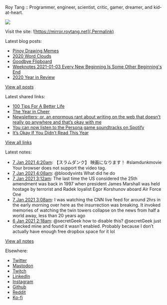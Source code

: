 Roy Tang :: Programmer, engineer, scientist, critic, gamer, dreamer, and kid-at-heart.

![](https://roytang.net/img/profile.jpg)

Visit the site: ![https://mirror.roytang.net](.Permalink)

Latest blog posts:
    

- [Pinoy Drawing Memes](https://mirror.roytang.net/2021/01/pinoy-drawing-memes/)
- [2020 Word Clouds](https://mirror.roytang.net/2021/01/2020-word-clouds/)
- [Goodbye Flipboard](https://mirror.roytang.net/2021/01/goodbye-flipboard/)
- [Weeknotes 2021-01-03 Every New Beginning Is Some Other Beginning&#39;s End](https://mirror.roytang.net/2021/01/weeknotes-2021-01-03/)
- [2020 Year in Review](https://mirror.roytang.net/2021/01/2020-year-in-review/)

[View all posts](https://mirror.roytang.net/blog)

Latest shared links:
    

- [100 Tips For A Better Life](https://mirror.roytang.net/2021/01/100-tips-for-a-better-life/)
- [The Year in Cheer](https://mirror.roytang.net/2021/01/the-year-in-cheer/)
- [Newsletters; or, an enormous rant about writing on the web that doesn’t really go anywhere and that’s okay with me](https://mirror.roytang.net/2021/01/newsletters-or-an-enormous-rant-about-writing-on-the-web-that-doesnt-really-go-anywhere-and-thats-ok/)
- [You can now listen to the Persona game soundtracks on Spotify](https://mirror.roytang.net/2021/01/you-can-now-listen-to-the-persona-game-soundtracks-on-spotify/)
- [It’s Okay If You Didn’t Read This Year](https://mirror.roytang.net/2021/01/its-okay-if-you-didnt-read-this-year/)

[View all links](https://mirror.roytang.net/links)

Latest notes:
    

- [7 Jan 2021 4:20am](https://mirror.roytang.net/2021/01/1347035294416007168/): 【スラムダンク】
映画になります！
#slamdunkmovie
Your browser does not support the video tag.  
- [7 Jan 2021 4:08am](https://mirror.roytang.net/2021/01/1347032343945510915/): @bloodyvints What did he do
- [7 Jan 2021 3:12am](https://mirror.roytang.net/2021/01/1347018337990021122/): The last time the US considered the 25th amendment was back in 1997 when president James Marshall was held hostage by terrorist and Radek loyalist Egor Korshunov aboard Air Force One
- [7 Jan 2021 3:08am](https://mirror.roytang.net/2021/01/1347017186317983745/): I was watching the CNN live feed for around 2hrs in the early morning over here as the insurrection was breaking. It invoked memories of watching the twin towers collapse on the news from half a world away, less than 20 years ago
- [6 Jan 2021 2:18am](https://mirror.roytang.net/2021/01/1346763019800334337/): @secretGeek how to disable this?
@secretGeek just checked mine and found it wasn&rsquo;t enabled. Probably because I don&rsquo;t actually have enough free dropbox space for it lol

[View all notes](https://mirror.roytang.net/notes)

Elsewhere:

- [Twitter](https://twitter.com/roytang)
- [Mastodon](https://mastodon.technology/@roytang)
- [Twitch](https://twitch.tv/twitchyroy)
- [LinkedIn](https://www.linkedin.com/in/roytang)
- [Instagram](https://instagram.com/roytang0400)
- [Github](https://github.com/roytang)
- [Reddit](https://reddit.com/u/hungryroy)
- [Ko-fi](https://ko-fi.com/roytang)